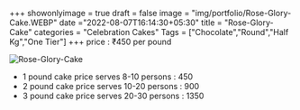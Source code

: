 +++
showonlyimage = true
draft = false
image = "img/portfolio/Rose-Glory-Cake.WEBP"
date ="2022-08-07T16:14:30+05:30"
title = "Rose-Glory-Cake"
categories = "Celebration Cakes"
Tags = ["Chocolate","Round","Half Kg","One Tier"]
+++
price : ₹450 per pound
<!--more-->
![Rose-Glory-Cake](/img/portfolio/Rose-Glory-Cake.WEBP)
* 1 pound cake price serves 8-10 persons : 450
* 2 pound cake price serves 10-20 persons : 900
* 3 pound cake price serves 20-30 persons : 1350
